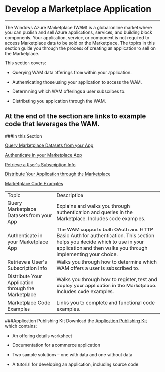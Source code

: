   
<properties 
   pageTitle="Develop A Marketplace Application" 
   description="How to Develop A Marketplace Application" 
   services="cloud-services" 
   documentationCenter="" 
   authors="kevinscharpenberg" 
   manager="manager-alias" 
   editor=""/>

<tags
   ms.service="marketplace"
   ms.devlang="na"
   ms.topic="article"
   ms.tgt_pltfrm="na"
   ms.workload="data-services" 
   ms.date="02/13/2015"
   ms.author="kevsch"/>
#  Develop a Marketplace Application
 -----------
The Windows Azure Marketplace (WAM) is a global online market where you can publish and sell Azure applications, services, and building block components. Your application, service, or component is not required to access Marketplace data to be sold on the Marketplace. The topics in this section guide you through the process of creating an application to sell on the Marketplace.

This section covers:

- Querying WAM data offerings from within your application.

- Authenticating those using your application to access the WAM.

- Determining which WAM offerings a user subscribes to.

- Distributing you application through the WAM.

At the end of the section are links to example code that leverages the WAM.
 -----------

###In this Section

[Query Marketplace Datasets from your App](./marketplace-data-market-query-marketplace-datasets-from-your-app.md)

[Authenticate in your Marketplace App](./marketplace-data-market-authenticate-in-your-marketplace-app.md)
 
[Retrieve a User's Subscription Info](./marketplace-data-market-retrieve-user-subscription-info.md)
 
[Distribute Your Application through the Marketplace](./marketplace-data-market-distribute-your-app.md)
 
[Marketplace Code Examples](./marketplace-data-market-marketplace-code-examples.md)

<table>

<td>Topic</td><td>Description</td>
</tr>
  <tr>
<td>Query Marketplace Datasets from your App
</td><td>Explains and walks you through authentication and queries in the Marketplace. Includes code examples.

</td>
</tr><td>Authenticate in your Marketplace App
</td><td>The WAM supports both OAuth and HTTP Basic Auth for authentication. This section helps you decide which to use in your application and then walks you through implementing your choice.

</td>
</tr><td>Retrieve a User's Subscription Info
</td><td>Walks you through how to determine which WAM offers a user is subscribed to.


</td>
</tr><td>Distribute Your Application through the Marketplace
</td><td>Walks you through how to register, test and deploy your application in the Marketplace. Includes code examples.

</td>
</tr><td>Marketplace Code Examples
</td><td>Links you to complete and functional code examples.
</td>
</tr>
</table>


###Application Publishing Kit
Download the [Application Publishing Kit](http://go.microsoft.com/fwlink/?LinkId=221323) which contains:

- An offering details worksheet

- Documentation for a commerce application

- Two sample solutions – one with data and one without data

- A tutorial for developing an application, including source code